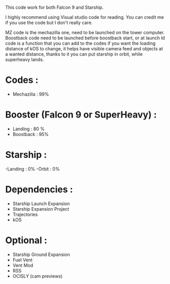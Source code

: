 This code work for both Falcon 9 and Starship.


I highly recommend using Visual studio code for reading.
You can credit me if you use the code but I don't really care.


MZ code is the mechazilla one, need to be launched on the tower computer.
Boostback code need to be launched before boostback start, or at launch
ld code is a function that you can add to the codes if you want the loading distance of kOS to change, it helps have visible camera feed and objects at a wanted distance, thanks to it you can put starship in orbit, while superheavy lands.

# Codes : 
 - Mechazilla : 99%
# Booster (Falcon 9 or SuperHeavy) :
 - Landing : 80 %
 - Boostback : 95%
# Starship :
 -Landing : 0%
 -Orbit : 0%

 # Dependencies :
 - Starship Launch Expansion 
 - Starship Expansion Project 
 - Trajectories
 - kOS


# Optional :
- Starship Ground Expansion
- Fuel Vent
- Vent Mod 
- RSS
- OCISLY (cam previews)
